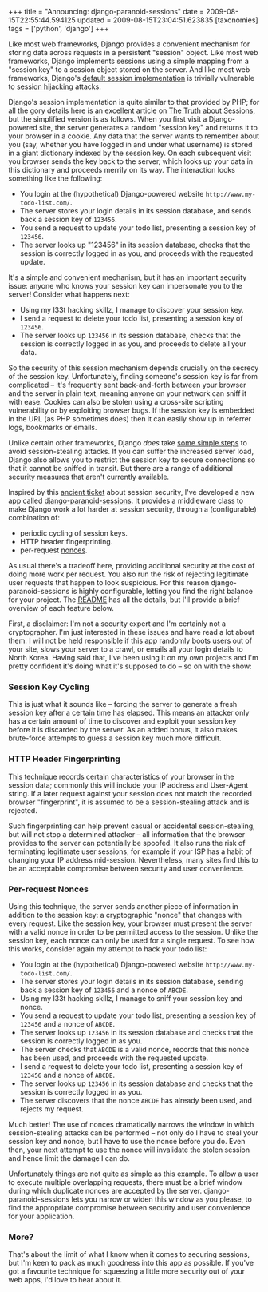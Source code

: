 +++
title = "Announcing: django-paranoid-sessions"
date = 2009-08-15T22:55:44.594125
updated = 2009-08-15T23:04:51.623835
[taxonomies]
tags = ['python', 'django']
+++

Like most web frameworks, Django provides a convenient mechanism for storing data across requests in a persistent "session" object.  Like most web frameworks, Django implements sessions using a simple mapping from a "session key" to a session object stored on the server.  And like most web frameworks, Django's [default session implementation](http://docs.djangoproject.com/en/dev/topics/http/sessions/) is trivially vulnerable to [session hijacking](http://en.wikipedia.org/wiki/Session_hijacking) attacks.

<!-- more -->

Django's session implementation is quite similar to that provided by PHP; for all the gory details here is an excellent article on [The Truth about Sessions](http://shiflett.org/articles/the-truth-about-sessions), but the simplified version is as follows.  When you first visit a Django-powered site, the server generates a random "session key" and returns it to your browser in a cookie.  Any data that the server wants to remember about you (say, whether you have logged in and under what username) is stored in a giant dictionary indexed by the session key.  On each subsequent visit you browser sends the key back to the server, which looks up your data in this dictionary and proceeds merrily on its way.  The interaction looks something like the following:

* You login at the (hypothetical) Django-powered website `http://www.my-todo-list.com/`.
* The server stores your login details in its session database, and sends back a session key of `123456`.
* You send a request to update your todo list, presenting a session key of `123456`.
* The server looks up "123456" in its session database, checks that the session is correctly logged in as you, and proceeds with the requested update.

It's a simple and convenient mechanism, but it has an important security issue: anyone who knows your session key can impersonate you to the server!  Consider what happens next:

* Using my l33t hacking skillz, I manage to discover your session key.
* I send a request to delete your todo list, presenting a session key of `123456`.
* The server looks up `123456` in its session database, checks that the session is correctly logged in as you, and proceeds to delete all your data.

So the security of this session mechanism depends crucially on the secrecy of the session key.  Unfortunately, finding someone's session key is far from complicated – it's frequently sent back-and-forth between your browser and the server in plain text, meaning anyone on your network can sniff it with ease.  Cookies can also be stolen using a cross-site scripting vulnerability or by exploiting browser bugs.  If the session key is embedded in the URL (as PHP sometimes does) then it can easily show up in referrer logs, bookmarks or emails.

Unlike certain other frameworks, Django *does* take [some simple steps](http://code.djangoproject.com/ticket/362) to avoid session-stealing attacks.  If you can suffer the increased server load, Django also allows you to restrict the session key to secure connections so that it cannot be sniffed in transit.  But there are a range of additional security measures that aren't currently available.

Inspired by this [ancient ticket](http://code.djangoproject.com/ticket/362) about session security, I've developed a new app called [django-paranoid-sessions](http://github.com/rfk/django-paranoid-sessions/tree/master).  It provides a middleware class to make Django work a lot harder at session security, through a (configurable) combination of:

* periodic cycling of session keys.
* HTTP header fingerprinting.
* per-request [nonces](http://en.wikipedia.org/wiki/Cryptographic_nonce).

As usual there's a tradeoff here, providing additional security at the cost of doing more work per request.  You also run the risk of rejecting legitimate user requests that happen to look suspicious. For this reason django-paranoid-sessions is highly configurable, letting you find the right balance for your project.  The [README](http://github.com/rfk/django-paranoid-sessions/tree/master) has all the details, but I'll provide a brief overview of each feature below.

First, a disclaimer:  I'm not a security expert and I'm certainly not a cryptographer.  I'm just interested in these issues and have read a lot about them.  I will not be held responsible if this app randomly boots users out of your site, slows your server to a crawl, or emails all your login details to North Korea.  Having said that, I've been using it on my own projects and I'm pretty confident it's doing what it's supposed to do – so on with the show:

### Session Key Cycling

This is just what it sounds like – forcing the server to generate a fresh session key after a certain time has elapsed.  This means an attacker only has a certain amount of time to discover and exploit your session key before it is discarded by the server.  As an added bonus, it also makes brute-force attempts to guess a session key much more difficult.

### HTTP Header Fingerprinting

This technique records certain characteristics of your browser in the session data; commonly this will include your IP address and User-Agent string.  If a later request against your session does not match the recorded browser "fingerprint", it is assumed to be a session-stealing attack and is rejected.

Such fingerprinting can help prevent casual or accidental session-stealing, but will not stop a determined attacker – all information that the browser provides to the server can potentially be spoofed.  It also runs the risk of terminating legitimate user sessions, for example if your ISP has a habit of changing your IP address mid-session.  Nevertheless, many sites find this to be an acceptable compromise between security and user convenience.

### Per-request Nonces

Using this technique, the server sends another piece of information in addition to the session key: a cryptographic "nonce" that changes with every request.  Like the session key, your browser must present the server with a valid nonce in order to be permitted access to the session.  Unlike the session key, each nonce can only be used for a single request.  To see how this works, consider again my attempt to hack your todo list:


* You login at the (hypothetical) Django-powered website `http://www.my-todo-list.com/`.
* The server stores your login details in its session database, sending back a session key of `123456` and a nonce of `ABCDE`.
* Using my l33t hacking skillz, I manage to sniff your session key and nonce.
* You send a request to update your todo list, presenting a session key of `123456` and a nonce of `ABCDE`.
* The server looks up `123456` in its session database and checks that the session is correctly logged in as you.
* The server checks that `ABCDE` is a valid nonce, records that this nonce has been used, and proceeds with the requested update.
* I send a request to delete your todo list, presenting a session key of `123456` and a nonce of `ABCDE`.
* The server looks up `123456` in its session database and checks that the session is correctly logged in as you.
* The server discovers that the nonce `ABCDE` has already been used, and rejects my request.


Much better!  The use of nonces dramatically narrows the window in which session-stealing attacks can be performed – not only do I have to steal your session key and nonce, but I have to use the nonce before you do.  Even then, your next attempt to use the nonce will invalidate the stolen session and hence limit the damage I can do.

Unfortunately things are not quite as simple as this example.  To allow a user to execute multiple overlapping requests, there must be a brief window during which duplicate nonces are accepted by the server.  django-paranoid-sessions lets you narrow or widen this window as you please, to find the appropriate compromise between security and user convenience for your application.

### More?

That's about the limit of what I know when it comes to securing sessions, but I'm keen to pack as much goodness into this app as possible.  If you've got a favourite technique for squeezing a little more security out of your web apps, I'd love to hear about it.

